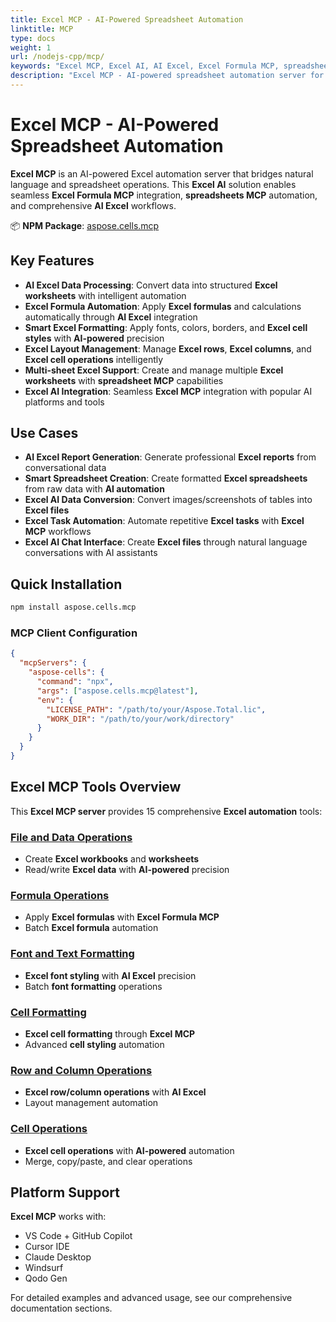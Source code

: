 ```yaml
---
title: Excel MCP - AI-Powered Spreadsheet Automation
linktitle: MCP
type: docs
weight: 1
url: /nodejs-cpp/mcp/
keywords: "Excel MCP, Excel AI, AI Excel, Excel Formula MCP, spreadsheets MCP, Excel automation, AI-powered Excel"
description: "Excel MCP - AI-powered spreadsheet automation server for Excel AI integration, Excel Formula MCP, and comprehensive Excel automation workflows"
---
```


# Excel MCP - AI-Powered Spreadsheet Automation

**Excel MCP** is an AI-powered Excel automation server that bridges natural language and spreadsheet operations. This **Excel AI** solution enables seamless **Excel Formula MCP** integration, **spreadsheets MCP** automation, and comprehensive **AI Excel** workflows.

📦 **NPM Package**: [aspose.cells.mcp](https://www.npmjs.com/package/aspose.cells.mcp)

## Key Features

- **AI Excel Data Processing**: Convert data into structured **Excel worksheets** with intelligent automation
- **Excel Formula Automation**: Apply **Excel formulas** and calculations automatically through **AI Excel** integration  
- **Smart Excel Formatting**: Apply fonts, colors, borders, and **Excel cell styles** with **AI-powered** precision
- **Excel Layout Management**: Manage **Excel rows**, **Excel columns**, and **Excel cell operations** intelligently
- **Multi-sheet Excel Support**: Create and manage multiple **Excel worksheets** with **spreadsheet MCP** capabilities
- **Excel AI Integration**: Seamless **Excel MCP** integration with popular AI platforms and tools

## Use Cases

- **AI Excel Report Generation**: Generate professional **Excel reports** from conversational data
- **Smart Spreadsheet Creation**: Create formatted **Excel spreadsheets** from raw data with **AI automation**
- **Excel AI Data Conversion**: Convert images/screenshots of tables into **Excel files**
- **Excel Task Automation**: Automate repetitive **Excel tasks** with **Excel MCP** workflows
- **Excel AI Chat Interface**: Create **Excel files** through natural language conversations with AI assistants

## Quick Installation

```bash
npm install aspose.cells.mcp
```

### MCP Client Configuration

```json
{
  "mcpServers": {
    "aspose-cells": {
      "command": "npx",
      "args": ["aspose.cells.mcp@latest"],
      "env": {
        "LICENSE_PATH": "/path/to/your/Aspose.Total.lic",
        "WORK_DIR": "/path/to/your/work/directory"
      }
    }
  }
}
```

## Excel MCP Tools Overview

This **Excel MCP server** provides 15 comprehensive **Excel automation** tools:

### [File and  Data Operations](/cells/nodejs-cpp/mcp/file-operations/)
- Create **Excel workbooks** and **worksheets**
- Read/write **Excel data** with **AI-powered** precision

### [Formula Operations](/cells/nodejs-cpp/mcp/apply-formula/)
- Apply **Excel formulas** with **Excel Formula MCP**
- Batch **Excel formula** automation

### [Font and  Text Formatting](/cells/nodejs-cpp/mcp/font-formatting/)
- **Excel font styling** with **AI Excel** precision
- Batch **font formatting** operations

### [Cell Formatting](/cells/nodejs-cpp/mcp/cell-formatting/)
- **Excel cell formatting** through **Excel MCP**
- Advanced **cell styling** automation

### [Row and  Column Operations](/cells/nodejs-cpp/mcp/row-column-operations/)
- **Excel row/column operations** with **AI Excel**
- Layout management automation

### [Cell Operations](/cells/nodejs-cpp/mcp/cell-operations/)
- **Excel cell operations** with **AI-powered** automation
- Merge, copy/paste, and clear operations

## Platform Support

**Excel MCP** works with:
- VS Code + GitHub Copilot
- Cursor IDE
- Claude Desktop
- Windsurf
- Qodo Gen

For detailed examples and advanced usage, see our comprehensive documentation sections.

